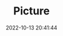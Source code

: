 ---
weight: 1
images:
- /images/edited/233.jpeg
title: Picture
date: 2022-10-13 20:41:44
tags: [luminarneo,work,ILCE7M3,32.0,person]
---